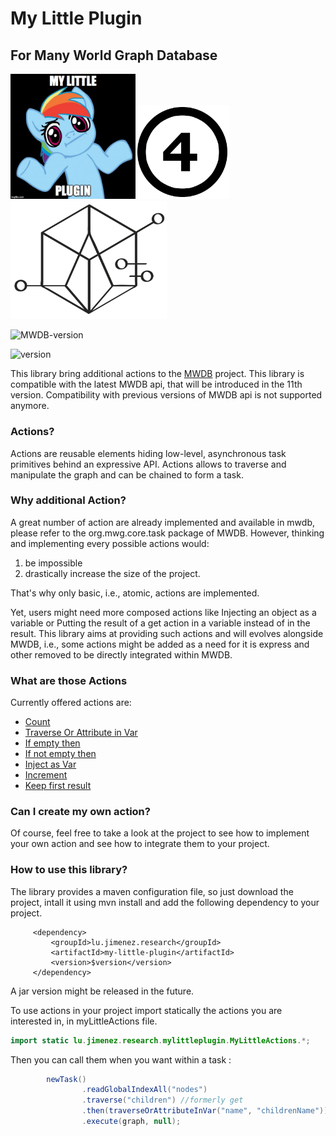# My Little Plugin

## For Many World Graph Database 

<img src="doc/img/logo.jpg" width="200px" /><img src="doc/img/4.png" width="150px"/><img src="doc/img/logo.png" width="250px" />

![MWDB-version](https://img.shields.io/badge/MWDB--version-11--SNAPSHOT-green.svg)

![version](https://img.shields.io/badge/version-1.0-blue.svg)

This library bring additional actions to the [MWDB](https://github.com/kevoree-modeling/mwDB) project. This library is compatible with the latest MWDB api, that will be introduced in the 11th version. 
Compatibility with previous versions of MWDB api is not supported anymore.

### Actions?

Actions are reusable elements hiding low-level, asynchronous task primitives behind an expressive API.
 Actions allows to traverse and manipulate the graph and can be chained to form a task. 

### Why additional Action?

A great number of action are already implemented and available in mwdb, please refer to the  org.mwg.core.task package of MWDB. 
However, thinking and implementing every possible actions would: 
1) be impossible 
2) drastically increase the size of the project. 

That's why only basic, i.e., atomic, actions are implemented. 

Yet, users might need more composed actions like Injecting an object as a variable or Putting the result of a get action in a variable instead of in the result. 
This library aims at providing such actions and will evolves alongside MWDB, i.e.,  some actions might be added as a need for it is express and other removed to be directly integrated within MWDB.

### What are those Actions

Currently offered actions are: 

* [Count](doc/Count.md)
* [Traverse Or Attribute in Var](doc/TraverseOrAttributeInVar.md)
* [If empty then](doc/IfEmptyThen.md)
* [If not empty then](doc/IfNotEmptyThen.md)
* [Inject as Var](doc/InjectAsVar.md)
* [Increment](doc/Increment.md)
* [Keep first result](doc/KeepFirstResult.md)

### Can I create my own action?

Of course, feel free to take a look at the project to see how to implement your own action and see how to integrate them to your project.

### How to use this library?

The library provides a maven configuration file, so just download the project, intall it using mvn install and add the following dependency to your project.
 
         <dependency>
             <groupId>lu.jimenez.research</groupId>
             <artifactId>my-little-plugin</artifactId>
             <version>$version</version>
         </dependency>
         
A jar version might be released in the future.

To use actions in your project import statically the actions you are interested in, in  myLittleActions file.

``` java
import static lu.jimenez.research.mylittleplugin.MyLittleActions.*;
```

Then you can call them when you want within a task :

``` java
        newTask()
                .readGlobalIndexAll("nodes")
                .traverse("children") //formerly get
                .then(traverseOrAttributeInVar("name", "childrenName"))
                .execute(graph, null);
```
